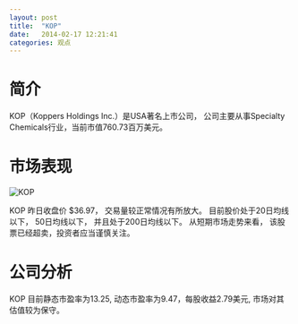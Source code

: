 ```yaml
---
layout: post
title:  "KOP"
date:   2014-02-17 12:21:41
categories: 观点
---
```


# 简介
KOP（Koppers Holdings Inc.）是USA著名上市公司，
公司主要从事Specialty Chemicals行业，当前市值760.73百万美元。

# 市场表现

![KOP](http://finviz.com/chart.ashx?t=KOP&ty=c&ta=1&p=d&s=l)

KOP 昨日收盘价 $36.97，
交易量较正常情况有所放大。
目前股价处于20日均线以下，
50日均线以下，
并且处于200日均线以下。
从短期市场走势来看，
该股票已经超卖，投资者应当谨慎关注。

# 公司分析
KOP 目前静态市盈率为13.25, 动态市盈率为9.47，每股收益2.79美元,
市场对其估值较为保守。
